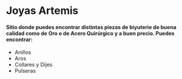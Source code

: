 # Joyas Artemis 
#### Sitio donde puedes encontrar distintas piezas de biyuterie de buena calidad como de Oro o de Acero Quirúrgico y a buen precio. Puedes encontrar: 

- Anillos
- Aros
- Collares y Dijes
- Pulseras 
